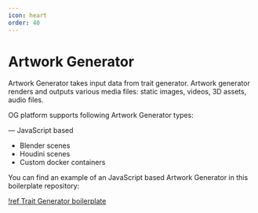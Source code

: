 ```yaml
---
icon: heart
order: 40
---
```


# Artwork Generator

Artwork Generator takes input data from trait generator. Artwork generator renders and outputs various media files: static images, videos, 3D assets, audio files.

OG platform supports following Artwork Generator types:

— JavaScript based
- Blender scenes
- Houdini scenes
- Custom docker containers


You can find an example of an JavaScript based Artwork Generator in this boilerplate repository:

[!ref Trait Generator boilerplate](https://github.com/snarkdotart/og-artwork-scene-boilerplate)

